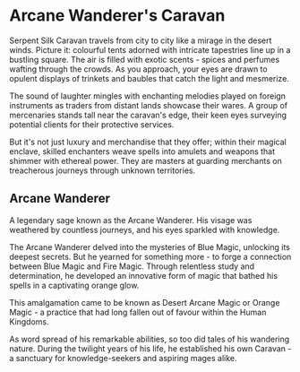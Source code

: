 # Arcane Wanderer's Caravan

Serpent Silk Caravan travels from city to city like a mirage in the desert winds. Picture it: colourful tents adorned with intricate tapestries line up in a bustling square. The air is filled with exotic scents - spices and perfumes wafting through the crowds. As you approach, your eyes are drawn to opulent displays of trinkets and baubles that catch the light and mesmerize.

The sound of laughter mingles with enchanting melodies played on foreign instruments as traders from distant lands showcase their wares. A group of mercenaries stands tall near the caravan's edge, their keen eyes surveying potential clients for their protective services.

But it's not just luxury and merchandise that they offer; within their magical enclave, skilled enchanters weave spells into amulets and weapons that shimmer with ethereal power. They are masters at guarding merchants on treacherous journeys through unknown territories.

## Arcane Wanderer

A legendary sage known as the Arcane Wanderer. His visage was weathered by countless journeys, and his eyes sparkled with knowledge.

The Arcane Wanderer delved into the mysteries of Blue Magic, unlocking its deepest secrets. But he yearned for something more - to forge a connection between Blue Magic and Fire Magic. Through relentless study and determination, he developed an innovative form of magic that bathed his spells in a captivating orange glow.

This amalgamation came to be known as Desert Arcane Magic or Orange Magic - a practice that had long fallen out of favour within the Human Kingdoms.

As word spread of his remarkable abilities, so too did tales of his wandering nature. During the twilight years of his life, he established his own Caravan - a sanctuary for knowledge-seekers and aspiring mages alike.
